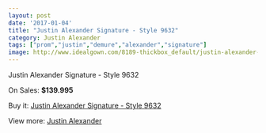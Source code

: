 ```yaml
---
layout: post
date: '2017-01-04'
title: "Justin Alexander Signature - Style 9632"
category: Justin Alexander
tags: ["prom","justin","demure","alexander","signature"]
image: http://www.idealgown.com/8189-thickbox_default/justin-alexander-signature-style-9632.jpg
---
```

Justin Alexander Signature - Style 9632

On Sales: **$139.995**
<a href="https://www.idealgown.com/en/justin-alexander/3424-justin-alexander-signature-style-9632.html"><amp-img layout="responsive" width="600" height="600" src="//www.idealgown.com/8189-thickbox_default/justin-alexander-signature-style-9632.jpg" alt="Justin Alexander Signature - Style 9632 0" /></a>
<a href="https://www.idealgown.com/en/justin-alexander/3424-justin-alexander-signature-style-9632.html"><amp-img layout="responsive" width="600" height="600" src="//www.idealgown.com/8190-thickbox_default/justin-alexander-signature-style-9632.jpg" alt="Justin Alexander Signature - Style 9632 1" /></a>

Buy it: [Justin Alexander Signature - Style 9632](https://www.idealgown.com/en/justin-alexander/3424-justin-alexander-signature-style-9632.html "Justin Alexander Signature - Style 9632")

View more: [Justin Alexander](https://www.idealgown.com/en/43-justin-alexander "Justin Alexander")